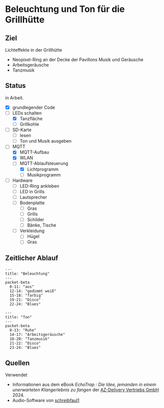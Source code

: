 # Beleuchtung und Ton für die Grillhütte

## Ziel

Lichteffekte in der Grillhütte

- Neopixel-Ring an der Decke der Pavillons
Musik und Geräusche
- Arbeitsgeräusche
- Tanzmusik

## Status

in Arbeit.

- [x] grundlegender Code
- [ ] LEDs schalten
  - [x] Tanzfläche
  - [ ] Grillkohle
- [ ] SD-Karte
  - [ ] lesen
  - [ ] Ton und Musik ausgeben
- [ ] MQTT
  - [x] MQTT-Aufbau
  - [x] WLAN
  - [ ] MQTT-Ablaufsteuerung
    - [x] Lichtprogramm
    - [ ] Musikprogramm
- [ ] Hardware
  - [ ] LED-Ring ankleben
  - [ ] LED in Grills
  - [ ] Lautsprecher
  - [ ] Bodenplatte
    - [ ] Gras
    - [ ] Grills
    - [ ] Schilder
    - [ ] Bänke, Tische
  - [ ] Verkleidung
    - [ ] Hügel
    - [ ] Gras

## Zeitlicher Ablauf

```mermaid
---
title: "Beleuchtung"
---
packet-beta
  0-11: "aus"
  12-14: "gedimmt weiß"
  15-18: "farbig"
  19-21: "Disco"
  22-24: "Blues"
```

```mermaid
---
title: "Ton"
---
packet-beta
  0-13: "Ruhe"
  14-17: "Arbeitsgeräusche"
  18-20: "Tanzmusik"
  21-22: "Disco"
  23-24: "Blues"
```

## Quellen

Verwendet

- Informationen aus dem eBook *EchoTrap : Die Idee, jemanden
in einem unerwarteten Klangerlebnis zu fangen* der
[AZ-Delivery Vertriebs GmbH](https://az-delivery.de) 2024.
- Audio-Software von [schreibfaul1][def]

[def]: https://github.com/schreibfaul1/ESP32-audioI2S
